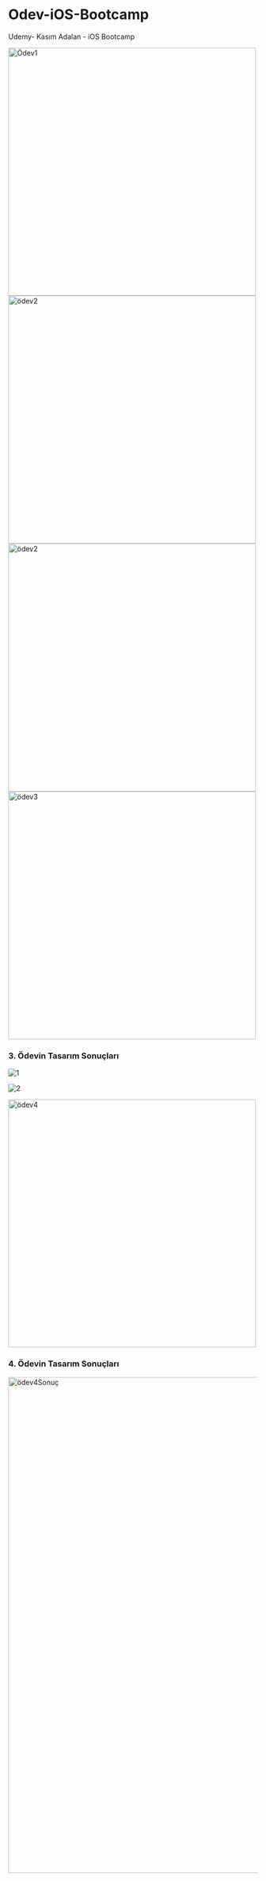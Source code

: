 # Odev-iOS-Bootcamp
Udemy- Kasım Adalan - iOS Bootcamp

<img width="500" alt="Ödev1" src="https://github.com/ebru-baris/Odev-iOS-Bootcamp/assets/114153844/ecf70a37-71d4-49e0-bcd3-b5d3d4b438fb">

<img width="500" alt="ödev2" src="https://github.com/ebru-baris/Odev-iOS-Bootcamp/assets/114153844/31727243-cb3e-408e-8e14-52f66f85aa77">

<img width="500" alt="ödev2" src="https://github.com/ebru-baris/Odev-iOS-Bootcamp/assets/114153844/565eaa40-5dbd-4b0e-bab1-81e30bbcc98f">

<img width="500" alt="ödev3" src="https://github.com/ebru-baris/Odev-iOS-Bootcamp/assets/114153844/230bedd1-de96-4b24-abb8-c11f63ceb67e">


### **3. Ödevin Tasarım Sonuçları**

![1](https://github.com/ebru-baris/Odev-iOS-Bootcamp/assets/114153844/a795f795-bb19-4ada-b053-6ae6a33b1dac)

![2](https://github.com/ebru-baris/Odev-iOS-Bootcamp/assets/114153844/bbd7249e-01a6-472b-ab6c-5b4034be9aff)

<img width="500" alt="ödev4" src="https://github.com/ebru-baris/Odev-iOS-Bootcamp/assets/114153844/d313f55c-c158-4caa-84a1-2e7441fa8521">

### **4. Ödevin Tasarım Sonuçları**

<img width="1000" alt="ödev4Sonuç" src="https://github.com/ebru-baris/Odev-iOS-Bootcamp/assets/114153844/3b9b3aad-6d9d-4594-911f-269aa1c47c59">
